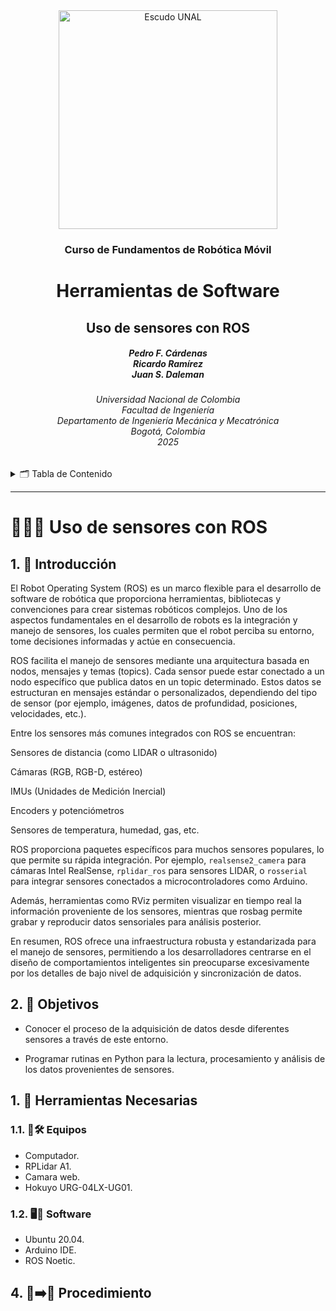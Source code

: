 <div align="center">
<picture>
    <source srcset="https://imgur.com/5bYAzsb.png" media="(prefers-color-scheme: dark)">
    <source srcset="https://imgur.com/Os03JoE.png" media="(prefers-color-scheme: light)">
    <img src="https://imgur.com/Os03JoE.png" alt="Escudo UNAL" width="350px">
</picture>

<h3>Curso de Fundamentos de Robótica Móvil</h3>

<h1>Herramientas de Software</h1>

<h2>Uso de sensores con ROS</h2>

<h5>Pedro F. Cárdenas<br>
    Ricardo Ramírez<br>
    Juan S. Daleman</h5>

<h6>Universidad Nacional de Colombia<br>
    Facultad de Ingeniería<br>
    Departamento de Ingeniería Mecánica y Mecatrónica<br>
    Bogotá, Colombia<br>
    2025</h6>
</div>

<details>
    <summary>🗂️ Tabla de Contenido</summary>

<!-- TOC -->
- [1. 📖 Introducción](#1--introducción)
- [2. 🎯 Objetivos](#2--objetivos)
- [1. 🧰 Herramientas Necesarias](#1--herramientas-necesarias)
  - [1.1. 🔭🛠️ Equipos](#11-️-equipos)
  - [1.2. 🖥️💾 Software](#12-️-software)
- [4. 🔧➡️🚀 Procedimiento](#4-️-procedimiento)

</details>

---

<h1>👀🌐🤖 Uso de sensores con ROS</h1>

## 1. 📖 Introducción

El Robot Operating System (ROS) es un marco flexible para el desarrollo de software de robótica que proporciona herramientas, bibliotecas y convenciones para crear sistemas robóticos complejos. Uno de los aspectos fundamentales en el desarrollo de robots es la integración y manejo de sensores, los cuales permiten que el robot perciba su entorno, tome decisiones informadas y actúe en consecuencia.

ROS facilita el manejo de sensores mediante una arquitectura basada en nodos, mensajes y temas (topics). Cada sensor puede estar conectado a un nodo específico que publica datos en un topic determinado. Estos datos se estructuran en mensajes estándar o personalizados, dependiendo del tipo de sensor (por ejemplo, imágenes, datos de profundidad, posiciones, velocidades, etc.).

Entre los sensores más comunes integrados con ROS se encuentran:

Sensores de distancia (como LIDAR o ultrasonido)

Cámaras (RGB, RGB-D, estéreo)

IMUs (Unidades de Medición Inercial)

Encoders y potenciómetros

Sensores de temperatura, humedad, gas, etc.

ROS proporciona paquetes específicos para muchos sensores populares, lo que permite su rápida integración. Por ejemplo, `realsense2_camera` para cámaras Intel RealSense, `rplidar_ros` para sensores LIDAR, o `rosserial` para integrar sensores conectados a microcontroladores como Arduino.

Además, herramientas como RViz permiten visualizar en tiempo real la información proveniente de los sensores, mientras que rosbag permite grabar y reproducir datos sensoriales para análisis posterior.

En resumen, ROS ofrece una infraestructura robusta y estandarizada para el manejo de sensores, permitiendo a los desarrolladores centrarse en el diseño de comportamientos inteligentes sin preocuparse excesivamente por los detalles de bajo nivel de adquisición y sincronización de datos.

## 2. 🎯 Objetivos

 - Conocer el proceso de la adquisición de datos desde diferentes sensores a través de este entorno.

 - Programar rutinas en Python para la lectura, procesamiento y análisis de los datos provenientes de sensores.

## 1. 🧰 Herramientas Necesarias

### 1.1. 🔭🛠️ Equipos

  - Computador.
  - RPLidar A1.
  - Camara web.
  - Hokuyo URG-04LX-UG01.

### 1.2. 🖥️💾 Software

  - Ubuntu 20.04.
  - Arduino IDE.
  - ROS Noetic.


## 4. 🔧➡️🚀 Procedimiento
